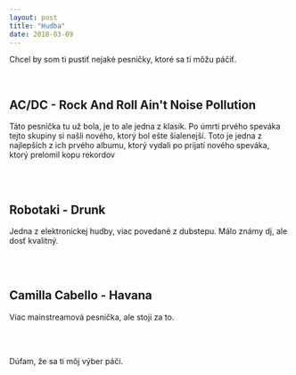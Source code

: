 ```yaml
---
layout: post
title: "Hudba"
date: 2018-03-09
---
```

<p>Chcel by som ti pustiť nejaké pesničky, ktoré sa ti môžu páčiť.</p>

<br>
<h2>AC/DC - Rock And Roll Ain't Noise Pollution</h2>
<p>Táto pesnička tu už bola<!--( {{ site.baseurl }}{% link about/index.html %} )-->, je to ale jedna z klasík. Po úmrtí prvého speváka tejto skupiny si našli nového, ktorý bol ešte šialenejší. Toto je jedna z najlepších z ich prvého albumu, ktorý vydali po prijatí nového speváka, ktorý prelomil kopu rekordov</p>
<br>

<br>
<h2>Robotaki - Drunk</h2>
<p>Jedna z elektronickej hudby, viac povedané z dubstepu. Málo známy dj, ale dosť kvalitný.</p>
<br>

<br>
<h2>Camilla Cabello - Havana</h2>
<p>Viac mainstreamová pesnička, ale stojí za to.</p>
<br>

<br>

<p>Dúfam, že sa ti môj výber páči.</p>



